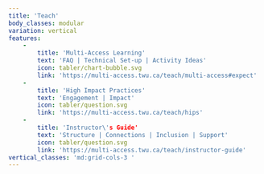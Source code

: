 ```yaml
---
title: 'Teach'
body_classes: modular
variation: vertical
features:
    -
        title: 'Multi-Access Learning'
        text: 'FAQ | Technical Set-up | Activity Ideas'
        icon: tabler/chart-bubble.svg
        link: 'https://multi-access.twu.ca/teach/multi-access#expect'
    -
        title: 'High Impact Practices'
        text: 'Engagement | Impact'
        icon: tabler/question.svg
        link: 'https://multi-access.twu.ca/teach/hips'
    -
        title: 'Instructor\'s Guide'
        text: 'Structure | Connections | Inclusion | Support'
        icon: tabler/question.svg
        link: 'https://multi-access.twu.ca/teach/instructor-guide'
vertical_classes: 'md:grid-cols-3 '
---
```

